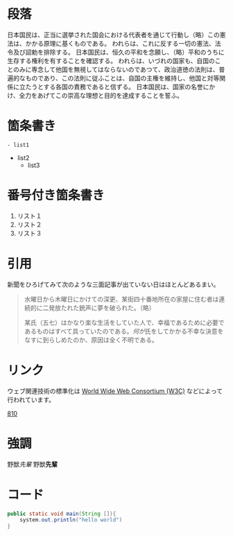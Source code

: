 # 段落 
日本国民は、正当に選挙された国会における代表者を通じて行動し（略）この憲法は、かかる原理に基くものである。
われらは、これに反する一切の憲法、法令及び詔勅を排除する。
日本国民は、恒久の平和を念願し、（略）平和のうちに生存する権利を有することを確認する。
われらは、いづれの国家も、自国のことのみに専念して他国を無視してはならないのであつて、政治道徳の法則は、普遍的なものであり、この法則に従ふことは、自国の主権を維持し、他国と対等関係に立たうとする各国の責務であると信ずる。
日本国民は、国家の名誉にかけ、全力をあげてこの崇高な理想と目的を達成することを誓ふ。

# 箇条書き
    - list1
- list2
  - list3

# 番号付き箇条書き
1. リスト１
2. リスト２
3. リスト３

# 引用
新聞をひろげてみて次のような三面記事が出ていない日はほとんどあるまい。

> 水曜日から木曜日にかけての深更、某街四十番地所在の家屋に住む者は連続的に二発放たれた銃声に夢を破られた。（略）
> 
> 某氏（五七）はかなり楽な生活をしていた人で、幸福であるために必要であるものはすべて具っていたのである。*何が*氏をしてかかる不幸な決意をなすに到らしめたのか、原因は全く不明である。

# リンク
ウェブ関連技術の標準化は [World Wide Web Consortium (W3C)](http://www.w3.org/) などによって行われています。

[810](images/%E9%87%8E%E7%8D%A3%E5%85%88%E8%BC%A9.jpg)

# 強調
野獣*先輩*
野獣**先輩**

# コード
```java
public static void main(String []){
    system.out.println("hello world")
}
```